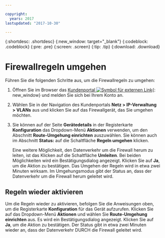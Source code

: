 ```yaml
---

copyright:
  years: 2017
lastupdated: "2017-10-30"

---
```


{:shortdesc: .shortdesc}
{:new_window: target="_blank"}
{:codeblock: .codeblock}
{:pre: .pre}
{:screen: .screen}
{:tip: .tip}
{:download: .download}

# Firewallregeln umgehen

Führen Sie die folgenden Schritte aus, um die Firewallregeln zu umgehen:

1. Öffnen Sie im Browser das [Kundenportal ![Symbol für externen Link](../../icons/launch-glyph.svg "Symbol für externen Link")](https://control.softlayer.com/){: new_window} und melden Sie sich bei Ihrem Konto an.
2. Wählen Sie in der Navigation des Kundenportals **Netz > IP-Verwaltung > VLANs** aus und klicken Sie auf das Firewallgerät, das Sie umgehen möchten.
3. Sie können auf der Seite **Gerätedetails** in der Registerkarte **Konfiguration** das Dropdown-Menü **Aktionen** verwenden, um den Abschnitt **Route-Umgehung einrichten** auszuwählen. Sie können auch im Abschnitt **Status:** auf die Schaltfläche **Regeln umgehen** klicken. 

	Eine weitere Möglichkeit, den Datenverkehr um die Firewall herum zu leiten, ist das Klicken auf die Schaltfläche **Umleiten**. Bei beiden Möglichkeiten wird ein Bestätigungsdialog angezeigt. Klicken Sie auf **Ja**, um die Aktion zu bestätigen. Das Umgehen der Regeln wird in etwa zwei Minuten wirksam. Im Umgehungsmodus gibt der Status an, dass der Datenverkehr um die Firewall herum geleitet wird.

## Regeln wieder aktivieren

Um die Regeln wieder zu aktivieren, befolgen Sie die Anweisungen oben, um die Registerkarte **Konfiguration** für das Gerät aufzurufen. Klicken Sie auf das Dropdown-Menü **Aktionen** und wählen Sie **Route-Umgehung einrichten** aus. Es wird ein Bestätigungsdialog angezeigt. Klicken Sie auf **Ja**, um die Aktion zu bestätigen. Der Status gibt in etwa zwei Minuten wieder an, dass der Datenverkehr DURCH die Firewall geleitet wird.
